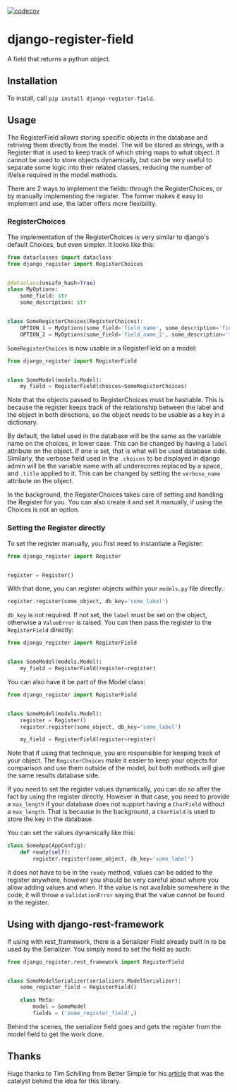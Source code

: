 [![codecov](https://codecov.io/gh/MaxDude132/django-register-field/graph/badge.svg?token=32HWMCV4JQ)](https://codecov.io/gh/MaxDude132/django-register-field)

# django-register-field

A field that returns a python object.

## Installation

To install, call `pip install django-register-field`.

## Usage

The RegisterField allows storing specific objects in the database and retriving them directly from the model. The will be stored as strings, with a Register that is used to keep track of which string maps to what object. It cannot be used to store objects dynamically, but can be very useful to separate some logic into their related classes, reducing the number of if/else required in the model methods.

There are 2 ways to implement the fields: through the RegisterChoices, or by manually implementing the register. The former makes it easy to implement and use, the latter offers more flexibility.

### RegisterChoices

The implementation of the RegisterChoices is very similar to django's default Choices, but even simpler. It looks like this:

``` python
from dataclasses import dataclass
from django_register import RegisterChoices


@dataclass(unsafe_hash=True)
class MyOptions:
    some_field: str
    some_description: str


class SomeRegisterChoices(RegisterChoices):
    OPTION_1 = MyOptions(some_field='field_name', some_description='field_description')
    OPTION_2 = MyOptions(some_field='field_name_2', some_description='field_description_2')

```

`SomeRegisterChoices` is now usable in a RegisterField on a model:

``` python
from django_register import RegisterField


class SomeModel(models.Model):
    my_field = RegisterField(choices=SomeRegisterChoices)

```

Note that the objects passed to RegisterChoices must be hashable. This is because the register keeps track of the relationship between the label and the object in both directions, so the object needs to be usable as a key in a dictionary.

By default, the label used in the database will be the same as the variable name on the choices, in lower case. This can be changed by having a `label` attribute on the object. If one is set, that is what will be used database side. Similarly, the verbose field used in the `.choices` to be displayed in django admin will be the variable name with all underscores replaced by a space, and `.title` applied to it. This can be changed by setting the `verbose_name` attribute on the object.

In the background, the RegisterChoices takes care of setting and handling the Register for you. You can also create it and set it manually, if using the Choices is not an option.

### Setting the Register directly

To set the register manually, you first need to instantiate a Register:

``` python
from django_register import Register


register = Register()

```

With that done, you can register objects within your `models.py` file directly.:

``` python
register.register(some_object, db_key='some_label')
```

`db_key` is not required. If not set, the `label` must be set on the object, otherwise a `ValueError` is raised. You can then pass the register to the `RegisterField` directly:

``` python
from django_register import RegisterField


class SomeModel(models.Model):
    my_field = RegisterField(register=register)
```

You can also have it be part of the Model class:

``` python
from django_register import RegisterField


class SomeModel(models.Model):
    register = Register()
    register.register(some_object, db_key='some_label')

    my_field = RegisterField(register=register)
```

Note that if using that technique, you are responsible for keeping track of your object. The `RegisterChoices` make it easier to keep your objects for comparison and use them outside of the model, but both methods will give the same results database side.

If you need to set the register values dynamically, you can do so after the fact by using the register directly. However in that case, you need to provide a `max_length` if your database does not support having a `CharField` without a `max_length`. That is because in the background, a `CharField` is used to store the key in the database.

You can set the values dynamically like this:

``` python
class SomeApp(AppConfig):
    def ready(self):
        register.register(some_object, db_key='some_label')
```

It does not have to be in the `ready` method, values can be added to the register anywhere, however you should be very careful about where you allow adding values and when. If the value is not available somewhere in the code, it will throw a `ValidationError` saying that the value cannot be found in the register.

## Using with django-rest-framework

If using with rest_framework, there is a Serializer Field already built in to be used by the Serializer. You simply need to set the field as such:

``` python
from django_register.rest_framework import RegisterField


class SomeModelSerializer(serializers.ModelSerializer):
    some_register_field = RegisterField()

    class Meta:
        model = SomeModel
        fields = ('some_register_field',)
```

Behind the scenes, the serializer field goes and gets the register from the model field to get the work done.

## Thanks

Huge thanks to Tim Schilling from Better Simple for his [article](https://www.better-simple.com/django/2023/10/03/registerfields-in-django/) that was the catalyst behind the idea for this library.
